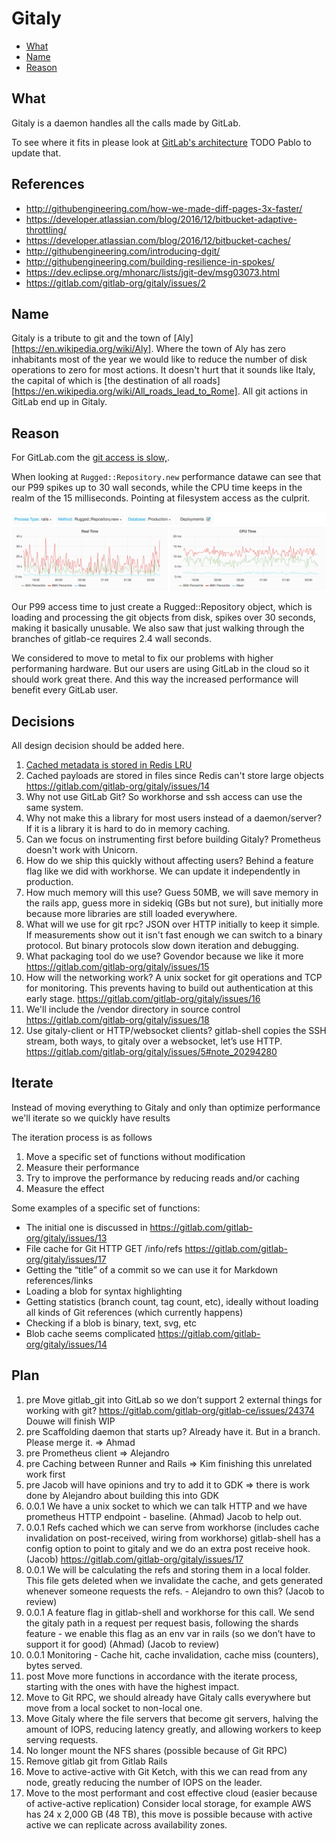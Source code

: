 # Gitaly

- [What](#what)
- [Name](#name)
- [Reason](#reason)

## What

Gitaly is a daemon handles all the calls made by GitLab.

To see where it fits in please look at [GitLab's architecture](https://docs.gitlab.com/ce/development/architecture.html#system-layout) TODO Pablo to update that.

## References

- http://githubengineering.com/how-we-made-diff-pages-3x-faster/
- https://developer.atlassian.com/blog/2016/12/bitbucket-adaptive-throttling/
- https://developer.atlassian.com/blog/2016/12/bitbucket-caches/
- http://githubengineering.com/introducing-dgit/
- http://githubengineering.com/building-resilience-in-spokes/
- https://dev.eclipse.org/mhonarc/lists/jgit-dev/msg03073.html
- https://gitlab.com/gitlab-org/gitaly/issues/2

## Name

Gitaly is a tribute to git and the town of [Aly][https://en.wikipedia.org/wiki/Aly]. Where the town of
Aly has zero inhabitants most of the year we would like to reduce the number of
disk operations to zero for most actions. It doesn't hurt that it sounds like
Italy, the capital of which is [the destination of all roads][https://en.wikipedia.org/wiki/All_roads_lead_to_Rome]. All git actions in
GitLab end up in Gitaly.

## Reason

For GitLab.com the [git access is slow,](https://gitlab.com/gitlab-com/infrastructure/issues/351).

When looking at `Rugged::Repository.new` performance datawe can see that our P99 spikes up to 30 wall seconds, while the CPU time keeps in the realm of the 15 milliseconds. Pointing at filesystem access as the culprit.

![rugged.new timings](design/img/rugged-new-timings.png)

Our P99 access time to just create a Rugged::Repository object, which is loading and processing the git objects from disk, spikes over 30 seconds, making it basically unusable. We also saw that just walking through the branches of gitlab-ce requires 2.4 wall seconds.

We considered to move to metal to fix our problems with higher performaning hardware. But our users are using GitLab in the cloud so it should work great there. And this way the increased performance will benefit every GitLab user.

## Decisions

All design decision should be added here.

1. [Cached metadata is stored in Redis LRU](https://gitlab.com/gitlab-org/gitaly/issues/2#note_20157141)
1. Cached payloads are stored in files since Redis can't store large objects https://gitlab.com/gitlab-org/gitaly/issues/14
1. Why not use GitLab Git? So workhorse and ssh access can use the same system.
1. Why not make this a library for most users instead of a daemon/server? If it is a library it is hard to do in memory caching.
1. Can we focus on instrumenting first before building Gitaly? Prometheus doesn't work with Unicorn.
1. How do we ship this quickly without affecting users? Behind a feature flag like we did with workhorse. We can update it independently in production.
1. How much memory will this use? Guess 50MB, we will save memory in the rails app, guess more in sidekiq (GBs but not sure), but initially more because more libraries are still loaded everywhere.
1. What will we use for git rpc? JSON over HTTP initially to keep it simple. If measurements show out it isn't fast enough we can switch to a binary protocol. But binary protocols slow down iteration and debugging.
1. What packaging tool do we use? Govendor because we like it more https://gitlab.com/gitlab-org/gitaly/issues/15
1. How will the networking work? A unix socket for git operations and TCP for monitoring. This prevents having to build out authentication at this early stage. https://gitlab.com/gitlab-org/gitaly/issues/16
1. We'll include the /vendor directory in source control https://gitlab.com/gitlab-org/gitaly/issues/18
1. Use gitaly-client or HTTP/websocket clients? gitlab-shell copies the SSH stream, both ways, to gitaly over a websocket, let’s use HTTP. https://gitlab.com/gitlab-org/gitaly/issues/5#note_20294280


## Iterate

Instead of moving everything to Gitaly and only than optimize performance we'll iterate so we quickly have results

The iteration process is as follows

1. Move a specific set of functions without modification
1. Measure their performance
1. Try to improve the performance by reducing reads and/or caching
1. Measure the effect

Some examples of a specific set of functions:

- The initial one is discussed in https://gitlab.com/gitlab-org/gitaly/issues/13
- File cache for Git HTTP GET /info/refs https://gitlab.com/gitlab-org/gitaly/issues/17
- Getting the “title” of a commit so we can use it for Markdown references/links
- Loading a blob for syntax highlighting
- Getting statistics (branch count, tag count, etc), ideally without loading all kinds of Git references (which currently happens)
- Checking if a blob is binary, text, svg, etc
- Blob cache seems complicated https://gitlab.com/gitlab-org/gitaly/issues/14

## Plan

1. pre Move gitlab_git into GitLab so we don’t support 2 external things for working with git? https://gitlab.com/gitlab-org/gitlab-ce/issues/24374 Douwe will finish WIP
1. pre Scaffolding daemon that starts up? Already have it. But in a branch. Please merge it. => Ahmad
1. pre  Prometheus client => Alejandro
1. pre Caching between Runner and Rails => Kim finishing this unrelated work first
1. pre Jacob will have opinions and try to add it to GDK => there is work done by Alejandro about building this into GDK
1. 0.0.1 We have a unix socket to which we can talk HTTP and we have prometheus HTTP endpoint - baseline. (Ahmad) Jacob to help out.
1. 0.0.1 Refs cached which we can serve from workhorse (includes cache invalidation on post-received, wiring from workhorse) gitlab-shell has a config option to point to gitaly and we do an extra post receive hook. (Jacob) https://gitlab.com/gitlab-org/gitaly/issues/17
1. 0.0.1 We will be calculating the refs and storing them in a local folder. This file gets deleted when we invalidate the cache, and gets generated whenever someone requests the refs. - Alejandro to own this? (Jacob to review)
1. 0.0.1 A feature flag in gitlab-shell and workhorse for this call. We send the gitaly path in a request per request basis, following the shards feature - we enable this flag as an env var in rails (so we don’t have to support it for good) (Ahmad) (Jacob to review)
1. 0.0.1 Monitoring - Cache hit, cache invalidation, cache miss (counters), bytes served.
1. post Move more functions in accordance with the iterate process, starting with the ones with have the highest impact.
1. Move to Git RPC, we should already have Gitaly calls everywhere but move from a local socket to non-local one.
1. Move Gitaly where the file servers that become git servers, halving the amount of IOPS, reducing latency greatly, and allowing workers to keep serving requests.
1. No longer mount the NFS shares (possible because of Git RPC)
1. Remove gitlab git from Gitlab Rails
1. Move to active-active with Git Ketch, with this we can read from any node, greatly reducing the number of IOPS on the leader.
1. Move to the most performant and cost effective cloud (easier because of active-active replication)
Consider local storage, for example AWS has 24 x 2,000 GB (48 TB), this move is possible because with active active we can replicate across availability zones.

